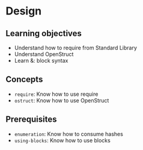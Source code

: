 # Design

## Learning objectives

- Understand how to require from Standard Library
- Understand OpenStruct
- Learn &: block syntax

## Concepts

- `require`: Know how to use require
- `ostruct`: Know how to use OpenStruct

## Prerequisites

- `enumeration`: Know how to consume hashes
- `using-blocks`: Know how to use blocks
